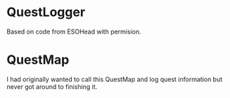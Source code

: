 QuestLogger
========

Based on code from ESOHead with permision.

# QuestMap

I had originally wanted to call this QuestMap and log quest information but never got around to finishing it.
